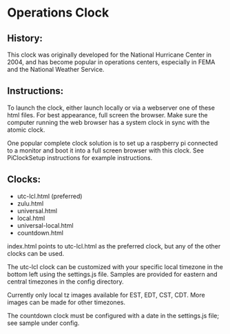 # Operations Clock

## History:

This clock was originally developed for the National Hurricane Center in 2004, and has become popular in operations centers, especially in FEMA and the National Weather Service.

## Instructions:

To launch the clock, either launch locally or via a webserver one of these html files. For best appearance, full screen the browser.
Make sure the computer running the web browser has a system clock in sync with the atomic clock.

One popular complete clock solution is to set up a raspberry pi connected to a monitor and boot it into a full screen browser with this clock. See PiClockSetup instructions for example instructions.

## Clocks:

* utc-lcl.html (preferred)
* zulu.html
* universal.html
* local.html
* universal-local.html
* countdown.html

index.html points to utc-lcl.html as the preferred clock, but any of the other clocks can be used.

The utc-lcl clock can be customized with your specific local timezone in the bottom left using the settings.js file.  Samples are provided for eastern and central timezones in the config directory.

Currently only local tz images available for EST, EDT, CST, CDT.  More images can be made for other timezones.

The countdown clock must be configured with a date in the settings.js file; see sample under config.

